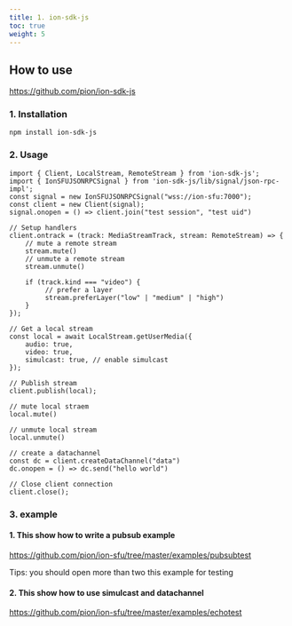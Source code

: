 ```yaml
---
title: 1. ion-sdk-js
toc: true
weight: 5
---
```


## How to use

https://github.com/pion/ion-sdk-js

### 1. Installation
```
npm install ion-sdk-js
```

### 2. Usage
```
import { Client, LocalStream, RemoteStream } from 'ion-sdk-js';
import { IonSFUJSONRPCSignal } from 'ion-sdk-js/lib/signal/json-rpc-impl';
const signal = new IonSFUJSONRPCSignal("wss://ion-sfu:7000");
const client = new Client(signal);
signal.onopen = () => client.join("test session", "test uid")

// Setup handlers
client.ontrack = (track: MediaStreamTrack, stream: RemoteStream) => {
    // mute a remote stream
    stream.mute()
    // unmute a remote stream
    stream.unmute()

    if (track.kind === "video") {
         // prefer a layer
         stream.preferLayer("low" | "medium" | "high")
    }
});

// Get a local stream
const local = await LocalStream.getUserMedia({
    audio: true,
    video: true,
    simulcast: true, // enable simulcast
});

// Publish stream
client.publish(local);

// mute local straem
local.mute()

// unmute local stream
local.unmute()

// create a datachannel
const dc = client.createDataChannel("data")
dc.onopen = () => dc.send("hello world")

// Close client connection
client.close();
```

### 3. example

#### 1. This show how to write a pubsub example
https://github.com/pion/ion-sfu/tree/master/examples/pubsubtest

Tips: you should open more than two this example for testing


#### 2. This show how to use simulcast and datachannel
https://github.com/pion/ion-sfu/tree/master/examples/echotest
